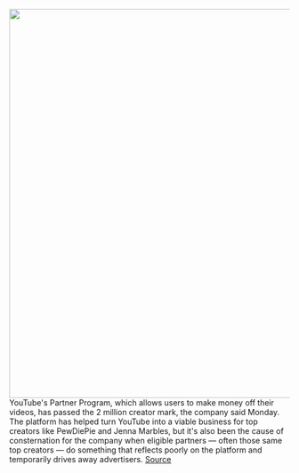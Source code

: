 <img src='https://cdn.vox-cdn.com/thumbor/OLwp0Aub6qeYS4Z0_Gsew1BIUvc=/0x0:2040x1360/1200x800/filters:focal(857x517:1183x843)/cdn.vox-cdn.com/uploads/chorus_image/image/69763055/acastro_200123_3880_Youtube_NDA_0001.0.0.jpg' width='700px' /><br/>
YouTube's Partner Program, which allows users to make money off their videos, has passed the 2 million creator mark, the company said Monday. The platform has helped turn YouTube into a viable business for top creators like PewDiePie and Jenna Marbles, but it's also been the cause of consternation for the company when eligible partners — often those same top creators — do something that reflects poorly on the platform and temporarily drives away advertisers.
<a href='https://www.theverge.com/2021/8/23/22636827/youtube-partner-program-2-million-members-creators'> Source <a/>